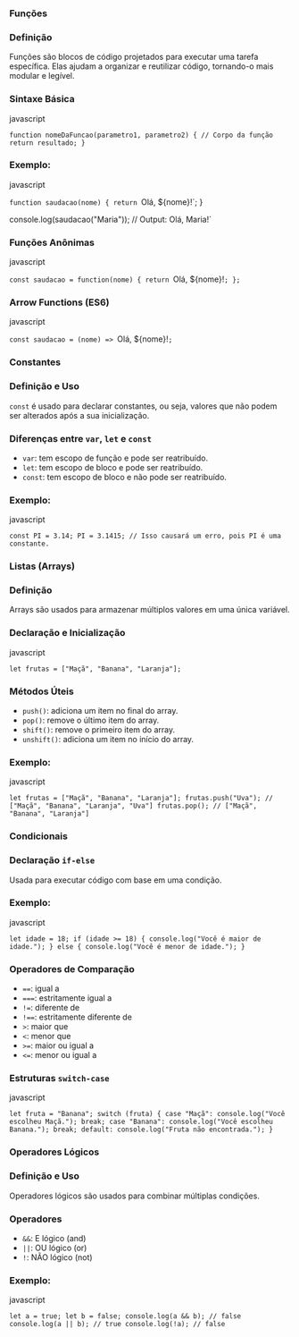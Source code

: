 ### Funções

### Definição

Funções são blocos de código projetados para executar uma tarefa específica. Elas ajudam a organizar e reutilizar código, tornando-o mais modular e legível.

### Sintaxe Básica

javascript

`function nomeDaFuncao(parametro1, parametro2) {
  // Corpo da função
  return resultado;
}`

### Exemplo:

javascript

`function saudacao(nome) {
  return `Olá, ${nome}!`;
}

console.log(saudacao("Maria")); // Output: Olá, Maria!`

### Funções Anônimas

javascript

`const saudacao = function(nome) {
  return `Olá, ${nome}!`;
};`

### Arrow Functions (ES6)

javascript

`const saudacao = (nome) => `Olá, ${nome}!`;`

### Constantes

### Definição e Uso

`const` é usado para declarar constantes, ou seja, valores que não podem ser alterados após a sua inicialização.

### Diferenças entre `var`, `let` e `const`

- `var`: tem escopo de função e pode ser reatribuído.
- `let`: tem escopo de bloco e pode ser reatribuído.
- `const`: tem escopo de bloco e não pode ser reatribuído.

### Exemplo:

javascript

`const PI = 3.14;
PI = 3.1415; // Isso causará um erro, pois PI é uma constante.`

### Listas (Arrays)

### Definição

Arrays são usados para armazenar múltiplos valores em uma única variável.

### Declaração e Inicialização

javascript

`let frutas = ["Maçã", "Banana", "Laranja"];`

### Métodos Úteis

- `push()`: adiciona um item no final do array.
- `pop()`: remove o último item do array.
- `shift()`: remove o primeiro item do array.
- `unshift()`: adiciona um item no início do array.

### Exemplo:

javascript

`let frutas = ["Maçã", "Banana", "Laranja"];
frutas.push("Uva"); // ["Maçã", "Banana", "Laranja", "Uva"]
frutas.pop(); // ["Maçã", "Banana", "Laranja"]`

### Condicionais

### Declaração `if-else`

Usada para executar código com base em uma condição.

### Exemplo:

javascript

`let idade = 18;
if (idade >= 18) {
  console.log("Você é maior de idade.");
} else {
  console.log("Você é menor de idade.");
}`

### Operadores de Comparação

- `==`: igual a
- `===`: estritamente igual a
- `!=`: diferente de
- `!==`: estritamente diferente de
- `>`: maior que
- `<`: menor que
- `>=`: maior ou igual a
- `<=`: menor ou igual a

### Estruturas `switch-case`

javascript

`let fruta = "Banana";
switch (fruta) {
  case "Maçã":
    console.log("Você escolheu Maçã.");
    break;
  case "Banana":
    console.log("Você escolheu Banana.");
    break;
  default:
    console.log("Fruta não encontrada.");
}`

### Operadores Lógicos

### Definição e Uso

Operadores lógicos são usados para combinar múltiplas condições.

### Operadores

- `&&`: E lógico (and)
- `||`: OU lógico (or)
- `!`: NÃO lógico (not)

### Exemplo:

javascript

`let a = true;
let b = false;
console.log(a && b); // false
console.log(a || b); // true
console.log(!a); // false`